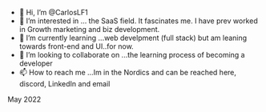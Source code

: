 - 👋 Hi, I’m @CarlosLF1
- 👀 I’m interested in ... the SaaS field. It fascinates me. I have prev worked in Growth marketing and biz development.
- 🌱 I’m currently learning ...web develpment (full stack) but am leaning towards front-end and UI..for now.
- 💞️ I’m looking to collaborate on ...the learning process of becoming a developer
- 📫 How to reach me ...Im in the Nordics and can be reached here, discord, LinkedIn and email

May 2022

<!---
CarlosLF1/CarlosLF1 is a ✨ special ✨ repository because its `README.md` (this file) appears on your GitHub profile.
You can click the Preview link to take a look at your changes.
--->
